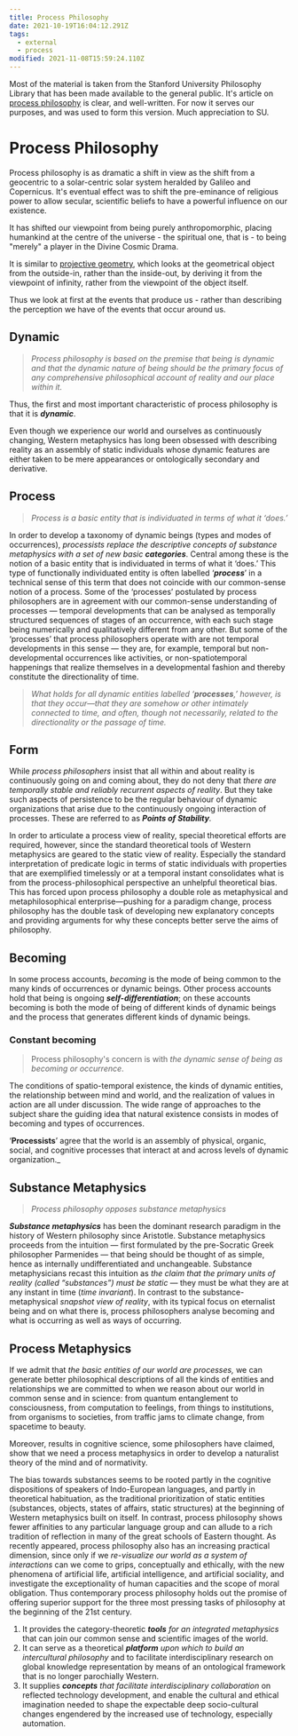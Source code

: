 ```yaml
---
title: Process Philosophy
date: 2021-10-19T16:04:12.291Z
tags:
  - external
  - process
modified: 2021-11-08T15:59:24.110Z
---
```


<!-- TODO:
https://www.harvardsquarelibrary.org/theology-philosophy/hartshorn-development-of-process-philosophy/
-->

Most of the material is taken from the Stanford University Philosophy Library that has been made available to the general public. It's article on [process philosophy](https://plato.stanford.edu/entries/process-philosophy/) is clear, and well-written. For now it serves our purposes, and was used to form this version. Much appreciation to SU.

# Process Philosophy

Process philosophy is as dramatic a shift in view as the shift from a geocentric to a solar-centric solar system heralded by Galileo and Copernicus. It's eventual effect was to shift the pre-eminance of religious power to allow secular, scientific beliefs to have a powerful influence on our existence.

It has shifted our viewpoint from being purely anthropomorphic, placing humankind at the centre of the universe - the spiritual one, that is - to being "merely" a player in the Divine Cosmic Drama.

It is similar to [projective geometry](http://www.britannica.com/eb/article-9111074/projective-geometry), which looks at the geometrical object from the outside-in, rather than the inside-out, by deriving it from the viewpoint of infinity, rather from the viewpoint of the object itself.

Thus we look at first at the events that produce us - rather than describing the perception we have of the events that occur around us.

## Dynamic

> _Process philosophy is based on the premise that being is dynamic and that the dynamic nature of being should be the primary focus of any comprehensive philosophical account of reality and our place within it._

Thus, the first and most important characteristic of process philosophy is that it is _**dynamic**_.

Even though we experience our world and ourselves as continuously changing, Western metaphysics has long been obsessed with describing reality as an assembly of static individuals whose dynamic features are either taken to be mere appearances or ontologically secondary and derivative.

## Process

> _Process is a basic entity that is individuated in terms of what it ‘does.’_

In order to develop a taxonomy of dynamic beings (types and modes of occurrences), _processists replace the descriptive concepts of substance metaphysics with a set of new basic **categories**_. Central among these is the notion of a basic entity that is individuated in terms of what it ‘does.’ This type of functionally individuated entity is often labelled ‘_**process**_’ in a technical sense of this term that does not coincide with our common-sense notion of a process. Some of the ‘processes’ postulated by process philosophers are in agreement with our common-sense understanding of processes — temporal developments that can be analysed as temporally structured sequences of stages of an occurrence, with each such stage being numerically and qualitatively different from any other. But some of the ‘processes’ that process philosophers operate with are not temporal developments in this sense — they are, for example, temporal but non-developmental occurrences like activities, or non-spatiotemporal happenings that realize themselves in a developmental fashion and thereby constitute the directionality of time.

> _What holds for all dynamic entities labelled ‘**processes**,’ however, is that they occur—that they are somehow or other intimately connected to time, and often, though not necessarily, related to the directionality or the passage of time._

## Form

While _process philosophers_ insist that all within and about reality is continuously going on and coming about, they do not deny that _there are temporally stable and reliably recurrent aspects of reality_. But they take such aspects of persistence to be the regular behaviour of dynamic organizations that arise due to the continuously ongoing interaction of processes. These are referred to as _**Points of Stability**._

In order to articulate a process view of reality, special theoretical efforts are required, however, since the standard theoretical tools of Western metaphysics are geared to the static view of reality. Especially the standard interpretation of predicate logic in terms of static individuals with properties that are exemplified timelessly or at a temporal instant consolidates what is from the process-philosophical perspective an unhelpful theoretical bias. This has forced upon process philosophy a double role as metaphysical and metaphilosophical enterprise—pushing for a paradigm change, process philosophy has the double task of developing new explanatory concepts and providing arguments for why these concepts better serve the aims of philosophy.

## Becoming

In some process accounts, _becoming_ is the mode of being common to the many kinds of occurrences or dynamic beings. Other process accounts hold that being is ongoing _**self-differentiation**_; on these accounts becoming is both the mode of being of different kinds of dynamic beings and the process that generates different kinds of dynamic beings.

### Constant becoming

> Process philosophy's concern is with _the dynamic sense of being as becoming or occurrence_.

The conditions of spatio-temporal existence, the kinds of dynamic entities, the relationship between mind and world, and the realization of values in action are all under discussion. The wide range of approaches to the subject share the guiding idea that natural existence consists in modes of becoming and types of occurrences.

‘**Processists**’ agree that the world is an assembly of physical, organic, social, and cognitive processes that interact at and across levels of dynamic organization.\_

## Substance Metaphysics

> _Process philosophy opposes substance metaphysics_

**_Substance metaphysics_** has been the dominant research paradigm in the history of Western philosophy since Aristotle. Substance metaphysics proceeds from the intuition — first formulated by the pre-Socratic Greek philosopher Parmenides — that being should be thought of as simple, hence as internally undifferentiated and unchangeable. Substance metaphysicians recast this intuition as _the claim that the primary units of reality (called “substances”) must be static_ — they must be what they are at any instant in time (_time invariant_). In contrast to the substance-metaphysical _snapshot view of reality_, with its typical focus on eternalist being and on what there is, process philosophers analyse becoming and what is occurring as well as ways of occurring.

## Process Metaphysics

If we admit that _the basic entities of our world are processes,_ we can generate better philosophical descriptions of all the kinds of entities and relationships we are committed to when we reason about our world in common sense and in science: from quantum entanglement to consciousness, from computation to feelings, from things to institutions, from organisms to societies, from traffic jams to climate change, from spacetime to beauty.

Moreover, results in cognitive science, some philosophers have claimed, show that we need a process metaphysics in order to develop a naturalist theory of the mind and of normativity.

The bias towards substances seems to be rooted partly in the cognitive dispositions of speakers of Indo-European languages, and partly in theoretical habituation, as the traditional prioritization of static entities (substances, objects, states of affairs, static structures) at the beginning of Western metaphysics built on itself. In contrast, process philosophy shows fewer affinities to any particular language group and can allude to a rich tradition of reflection in many of the great schools of Eastern thought. As recently appeared, process philosophy also has an increasing practical dimension, since only if we _re-visualize our world as a system of interactions_ can we come to grips, conceptually and ethically, with the new phenomena of artificial life, artificial intelligence, and artificial sociality, and investigate the exceptionality of human capacities and the scope of moral obligation. Thus contemporary process philosophy holds out the promise of offering superior support for the three most pressing tasks of philosophy at the beginning of the 21st century.

1. It provides the category-theoretic _**tools** for an integrated metaphysics_ that can join our common sense and scientific images of the world.
2. It can serve as a theoretical _**platform** upon which to build an intercultural philosophy_ and to facilitate interdisciplinary research on global knowledge representation by means of an ontological framework that is no longer parochially Western.
3. It supplies _**concepts** that facilitate interdisciplinary collaboration_ on reflected technology development, and enable the cultural and ethical imagination needed to shape the expectable deep socio-cultural changes engendered by the increased use of technology, especially automation.
